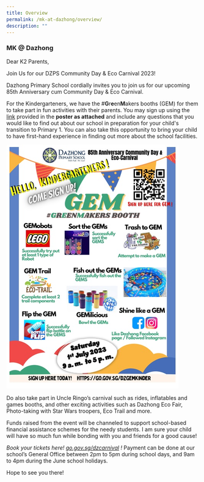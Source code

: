 ```yaml
---
title: Overview
permalink: /mk-at-dazhong/overview/
description: ""
---
```

### MK @ Dazhong

Dear K2 Parents,  
  
Join Us for our DZPS Community Day & Eco Carnival 2023!

  
Dazhong Primary School cordially invites you to join us for our upcoming 85th Anniversary cum Community Day & Eco Carnival.

For the Kindergarteners, we have the #**G**r**e**en**M**akers booths (GEM) for them to take part in fun activities with their parents. You may sign up using the [link](https://docs.google.com/forms/d/e/1FAIpQLSeu1nOfAzYj93ZojU24rfrk1F1uXGzGKh3eLWi7FGTaVksVfw/viewform) provided in the **poster as attached** and include any questions that you would like to find out about our school in preparation for your child's transition to Primary 1. You can also take this opportunity to bring your child to have first-hand experience in finding out more about the school facilities.

![](/images/gems_dzmk.jpg)

Do also take part in Uncle Ringo’s carnival such as rides, inflatables and games booths, and other exciting activities such as Dazhong Eco Fair, Photo-taking with Star Wars troopers, Eco Trail and more.

Funds raised from the event will be channeled to support school-based financial assistance schemes for the needy students. I am sure your child will have so much fun while bonding with you and friends for a good cause!

_Book your tickets here! [go.gov.sg/dzcarnival](http://go.gov.sg/dzcarnival) !_ Payment can be done at our school’s General Office between 2pm to 5pm during school days, and 9am to 4pm during the June school holidays.

Hope to see you there!